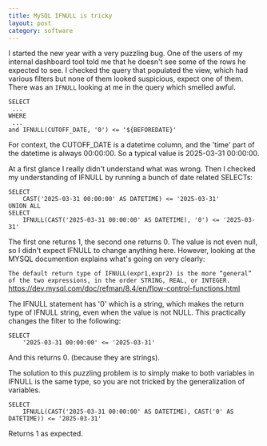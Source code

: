 ```yaml
---
title: MySQL IFNULL is tricky 
layout: post
category: software
---
```


I started the new year with a very puzzling bug. One of the users of my internal dashboard tool told me that he doesn't see some of the rows he expected to see. I checked the query that populated the view, which had various filters but none of them looked suspicious, expect one of them. There was an `IFNULL` looking at me in the query which smelled awful.

```
SELECT
 ...
WHERE
 ...
and IFNULL(CUTOFF_DATE, '0') <= '${BEFOREDATE}'
```

For context, the CUTOFF_DATE is a datetime column, and the 'time' part of the datetime is always 00:00:00. So a typical value is 2025-03-31 00:00:00.

At a first glance I really didn't understand what was wrong. Then I checked my understanding of IFNULL by running a bunch of date related SELECTs:

```
SELECT 
    CAST('2025-03-31 00:00:00' AS DATETIME) <= '2025-03-31' 
UNION ALL 
SELECT 
    IFNULL(CAST('2025-03-31 00:00:00' AS DATETIME), '0') <= '2025-03-31' 
```

The first one returns 1, the second one returns 0. The value is not even null, so I didn't expect IFNULL to change anything here.
However, looking at the MYSQL documention explains what's going on very clearly:

`The default return type of IFNULL(expr1,expr2) is the more “general” of the two expressions, in the order STRING, REAL, or INTEGER.`
https://dev.mysql.com/doc/refman/8.4/en/flow-control-functions.html

The IFNULL statement has '0' which is a string, which makes the return type of IFNULL string, even when the value is not NULL.
This practically changes the filter to the following:

```
SELECT
    '2025-03-31 00:00:00' <= '2025-03-31'
```

And this returns 0. (because they are strings).

The solution to this puzzling problem is to simply make to both variables in IFNULL is the same type, so you are not tricked by the generalization of variables.

```
SELECT 
    IFNULL(CAST('2025-03-31 00:00:00' AS DATETIME), CAST('0' AS DATETIME)) <= '2025-03-31' 
```

Returns 1 as expected.




